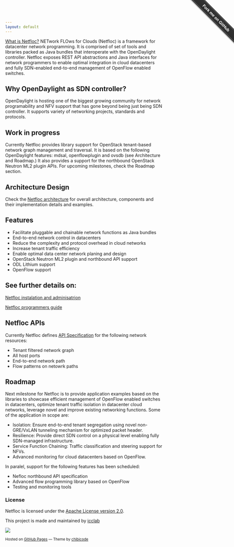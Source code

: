 ```yaml
---
layout: default
---
```


[What is Netfloc?](https://github.com/icclab/netfloc/) NETwork FLOws for Clouds (Netfloc) is a framework for datacenter network programming. It is comprised of set of tools and libraries packed as Java bundles that interoperate with the OpenDaylight controller. Netfloc exposes REST API abstractions and Java interfaces for network programmers to enable optimal integration in cloud datacenters and fully SDN-enabled end-to-end management of OpenFlow enabled switches.
 
## Why OpenDaylight as SDN controller?

OpenDaylight is hosting one of the biggest growing community for network programability and NFV support that has gone beyond being just being SDN controller. It supports variety of networking projects, standards and protocols.

## Work in progress

Currently Netfloc provides library support for OpenStack tenant-based network graph management and traversal. It is based on the following OpenDaylight features: mdsal, openflowplugin and ovsdb (see Architecture and Roadmap.) It also provides a support for the northbound OpenStack Neutron ML2 plugin APIs. For upcoming milestones, check the Roadmap section.

## Architecture Design

Check the <a href="https://github.com/icclab/netfloc/blob/master/docs/architecture.md/">Netfloc architecture</a> for overall architecture, components and their implementation details and examples.


## Features

- Facilitate pluggable and chainable network functions as Java bundles
- End-to-end network control in datacenters
- Reduce the complexity and protocol overhead in cloud networks
- Increase tenant traffic efficiency
- Enable optimal data center network planing and design
- OpenStack Neutron ML2 plugin and northbound API support
- ODL Lithium support
- OpenFlow support


## See further details on:

<p><a href="https://github.com/icclab/netfloc/blob/master/docs/installation_guide.md/">Netfloc instalation and adminisatrion</a></p>
<p><a href="https://github.com/icclab/netfloc/blob/master/docs/programmers_guide.md">Netfloc programmers guide</a></p>


## Netfloc APIs

Currently Netfloc defines [API Specification](http://icclab.github.io/netfloc/docs/netfloc_api_spec/netfloc.html) for the following network resources:


- Tenant filtered network graph
- All host ports
- End-to-end network path 
- Flow patterns on netowrk paths

## Roadmap

Next milestone for Netfloc is to provide application examples based on the libraries to showcase efficient management of OpenFlow enabled switches in datacenters, optimize tenant traffic isolation in datacenter cloud networks, leverage novel and improve existing networking functions. Some of the application in scope are:

- Isolation: Ensure end-to-end tenant segregation using novel non-GRE/VxLAN tunneling mechanism for optimized packet header.
- Resilience: Provide direct SDN control on a physical level enabling fully SDN-managed infrastructure.
- Service Function Chaining: Traffic classification and steering support for NFVs.
- Advanced monitoring for cloud datacenters based on OpenFlow. 

In paralel, support for the following features has been scheduled:

- Nefloc northbound API specification
- Advanced flow programming library based on OpenFlow
- Testing and monitoring tools


### License

Netfloc is licensed under the [Apache License version 2.0](https://www.apache.org/licenses/LICENSE-2.0).

<footer>
        <p>This project is made and maintained by <a href="https://github.com/icclab">icclab</a></p>
        <p><img src="https://raw.githubusercontent.com/icclab/netfloc/master/docs/img/se_sp_logo.jpg"></p>
        <p><small>Hosted on <a href="http://chibicode.github.io/solo/">GitHub Pages</a> &mdash; Theme by <a href="https://github.com/chibicode/solo">chibicode</a>
        </small>
        </p>
</footer>


<div class="github-fork-ribbon-wrapper right fixed" style="width: 150px;height: 150px;position: fixed;overflow: hidden;top: 0;z-index: 9999;pointer-events: none;right: 0;"><div class="github-fork-ribbon" style="position: absolute;padding: 2px 0;background-color: #333;background-image: linear-gradient(to bottom, rgba(0, 0, 0, 0), rgba(0, 0, 0, 0.15));-webkit-box-shadow: 0 2px 3px 0 rgba(0, 0, 0, 0.5);-moz-box-shadow: 0 2px 3px 0 rgba(0, 0, 0, 0.5);box-shadow: 0 2px 3px 0 rgba(0, 0, 0, 0.5);z-index: 9999;pointer-events: auto;top: 42px;right: -43px;-webkit-transform: rotate(45deg);-moz-transform: rotate(45deg);-ms-transform: rotate(45deg);-o-transform: rotate(45deg);transform: rotate(45deg);"><a href="https://github.com/icclab/netfloc/" style="font: 700 13px &quot;Helvetica Neue&quot;, Helvetica, Arial, sans-serif;color: #fff;text-decoration: none;text-shadow: 0 -1px rgba(0, 0, 0, 0.5);text-align: center;width: 200px;line-height: 20px;display: inline-block;padding: 2px 0;border-width: 1px 0;border-style: dotted;border-color: rgba(255, 255, 255, 0.7);">Fork me on GitHub</a></div></div>
